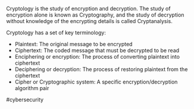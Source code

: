 Cryptology is the study of encryption and decryption.
The study of encryption alone is known as Cryptography, and the study of decryption without knowledge of the encrypting details is called Cryptanalysis.

Cryptology has a set of key terminology:
- Plaintext: The original message to be encrypted
- Ciphertext: The coded message that must be decrypted to be read
- Enciphering or encryption: The process of converting plaintext into ciphertext
- Deciphering or decryption: The process of restoring plaintext from the ciphertext
- Cipher or Cryptographic system: A specific encryption/decryption algorithm pair

#cybersecurity